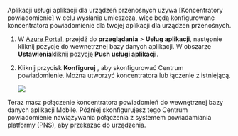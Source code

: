 Aplikacji usługi aplikacji dla urządzeń przenośnych używa [Koncentratory powiadomienie] w celu wysłania umieszcza, więc będą konfigurowane koncentratora powiadomienie dla twojej aplikacji dla urządzeń przenośnych.

1. W [Azure Portal], przejdź do **przeglądania** > **Usług aplikacji**, następnie kliknij pozycję do wewnętrznej bazy danych aplikacji. W obszarze **Ustawienia**kliknij pozycję **Push usługi aplikacji**.

2. Kliknij przycisk **Konfiguruj** , aby skonfigurować Centrum powiadomienie. Można utworzyć koncentratora lub łączenie z istniejącą.

    ![](./media/app-service-mobile-create-notification-hub/configure-hub-flow.png)

Teraz masz połączenie koncentratora powiadomień do wewnętrznej bazy danych aplikacji Mobile. Później skonfigurujesz tego Centrum powiadomienie nawiązywania połączenia z systemem powiadamiania platformy (PNS), aby przekazać do urządzenia.

[Azure Portal]: https://portal.azure.com/
[Powiadomienie o koncentratory]: https://azure.microsoft.com/en-us/documentation/articles/notification-hubs-push-notification-overview/